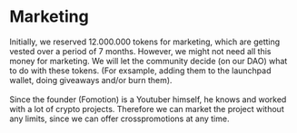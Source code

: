 # Marketing

Initially, we reserved 12.000.000 tokens for marketing, which are getting vested over a period of 7 months. However, we might not need all this money for marketing. We will let the community decide (on our DAO) what to do with these tokens. (For exsample, adding them to the launchpad wallet, doing giveaways and/or burn them).\
\
Since the founder (Fomotion) is a Youtuber himself, he knows and worked with a lot of crypto projects. Therefore we can market the project without any limits, since we can offer crosspromotions at any time.&#x20;
